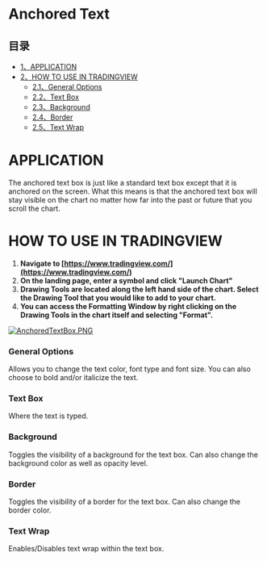 # Anchored Text

## 目录

-   [1、APPLICATION](#APPLICATION)
-   [2、HOW TO USE IN TRADINGVIEW](#HOW_TO_USE_IN_TRADINGVIEW)
    -   [2.1、General Options](#General_Options)
    -   [2.2、Text Box](#Text_Box)
    -   [2.3、Background](#Background)
    -   [2.4、Border](#Border)
    -   [2.5、Text Wrap](#Text_Wrap)

# APPLICATION

The anchored text box is just like a standard text box except that it is anchored on the screen. What this means is that the anchored text box will stay visible on the chart no matter how far into the past or future that you scroll the chart.

  

# HOW TO USE IN TRADINGVIEW

1.  **Navigate to  [https://www.tradingview.com/](https://www.tradingview.com/)**
2.  **On the landing page, enter a symbol and click "Launch Chart"**
3.  **Drawing Tools are located along the left hand side of the chart. Select the Drawing Tool that you would like to add to your chart.**
4.  **You can access the Formatting Window by right clicking on the Drawing Tools in the chart itself and selecting "Format".**

[![AnchoredTextBox.PNG](https://wiki-pics.tradingview.com/tv/public/2/20/AnchoredTextBox.PNG)](https://www.tradingview.com/wiki/File:AnchoredTextBox.PNG)

### General Options

Allows you to change the text color, font type and font size. You can also choose to bold and/or italicize the text.

### Text Box

Where the text is typed.

### Background

Toggles the visibility of a background for the text box. Can also change the background color as well as opacity level.

### Border

Toggles the visibility of a border for the text box. Can also change the border color.

### Text Wrap

Enables/Disables text wrap within the text box.